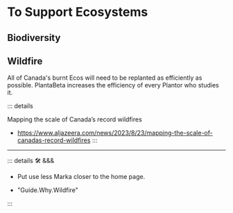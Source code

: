 # To Support Ecosystems

## Biodiversity

## Wildfire

All of Canada's burnt Ecos will need to be replanted as efficiently as possible. PlantaBeta increases the efficiency of every Plantor who studies it.

::: details

Mapping the scale of Canada’s record wildfires

- <https://www.aljazeera.com/news/2023/8/23/mapping-the-scale-of-canadas-record-wildfires>
:::

---

<!-- =================================================== -->
<!-- =================================================== -->
<!-- =================================================== -->
<!-- =================================================== -->
<!-- =================================================== -->
::: details 🛠 &&&

- Put use less Marka closer to the home page.

- "Guide.Why.Wildfire"

:::
